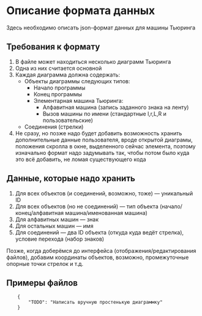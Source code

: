 # Описание формата данных

Здесь необходимо описать json-формат данных для машины Тьюринга

## Требования к формату

1. В файле может находиться несколько диаграмм Тьюринга 
2. Одна из них считается основной
3. Каждая диаграмма должна содержать:
    - Объекты диаграммы следующих типов:
        - Начало программы
        - Конец программы
        - Элементарная машина Тьюринга:
            - Алфавитная машина (запись заданного знака на ленту)
            - Вызов машины по имени (стандартные l,r,L,R и пользовательские)
    - Соединения (стрелки)
4. Не сразу, но позже надо будет добавить возможность хранить дополнительные данные пользователя, вроде открытой диаграмы, положения скролла в окне, выделенного сейчас элемента, поэтому изначально формат надо задумывать так, чтобы потом было куда это всё добавить, не ломая существующего кода

## Данные, которые надо хранить

1. Для всех объектов (и соединений, возможно, тоже) — уникальный ID
2. Для всех объектов (но не соединений) — тип объекта (начало/конец/алфавитная машина/именованная машина)
3. Для алфавитных машин — знак
4. Для остальных машин — имя 
5. Для соединений — два ID объекта (откуда куда ведёт стрелка), условие перехода (набор знаков)

Позже, когда доберёмся до интерфейса (отображения/редактирования файлов), добавим координаты объектов, возможно, промежуточные опорные точки стрелок и т.д.

## Примеры файлов

```
    {
        "TODO": "Написать вручную простенькую диаграммку"
    }

```

